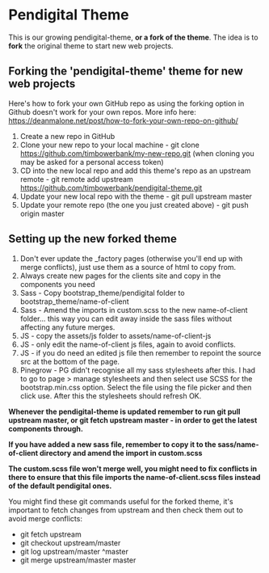 # Pendigital Theme
This is our growing pendigital-theme, **or a fork of the theme**. The idea is to **fork** the original theme to start new web projects.

## Forking the 'pendigital-theme' theme for new web projects
Here's how to fork your own GitHub repo as using the forking option in Github doesn't work for your own repos. More info here: https://deanmalone.net/post/how-to-fork-your-own-repo-on-github/

1. Create a new repo in GitHub
2. Clone your new repo to your local machine - git clone https://github.com/timbowerbank/my-new-repo.git (when cloning you may be asked for a personal access token)
3. CD into the new local repo and add this theme's repo as an upstream remote - git remote add upstream https://github.com/timbowerbank/pendigital-theme.git
4. Update your new local repo with the theme - git pull upstream master
5. Update your remote repo (the one you just created above) - git push origin master


## Setting up the new forked theme
1. Don't ever update the _factory pages (otherwise you'll end up with merge conflicts), just use them as a source of html to copy from.
2. Always create new pages for the clients site and copy in the components you need
3. Sass - Copy bootstrap_theme/pendigital folder to bootstrap_theme/name-of-client
4. Sass - Amend the imports in custom.scss to the new name-of-client folder... this way you can edit away inside the sass files without affecting any future merges.
5. JS - copy the assets/js folder to assets/name-of-client-js
6. JS - only edit the name-of-client js files, again to avoid conflicts.
7. JS - if you do need an edited js file then remember to repoint the source src at the bottom of the page.
8. Pinegrow - PG didn't recognise all my sass stylesheets after this. I had to go to page > manage stylesheets and then select use SCSS for the bootstrap.min.css option. Select the file using the file picker and then click use. After this the stylesheets should refresh OK.

**Whenever the pendigital-theme is updated remember to run git pull upstream master, or git fetch upstream master - in order to get the latest components through.**

**If you have added a new sass file, remember to copy it to the sass/name-of-client directory and amend the import in custom.scss**

**The custom.scss file won't merge well, you might need to fix conflicts in there to ensure that this file imports the name-of-client.scss files instead of the default pendigital ones.**


You might find these git commands useful for the forked theme, it's important to fetch changes from upstream and then check them out to avoid merge conflicts:
* git fetch upstream
* git checkout upstream/master
* git log upstream/master ^master
* git merge upstream/master master